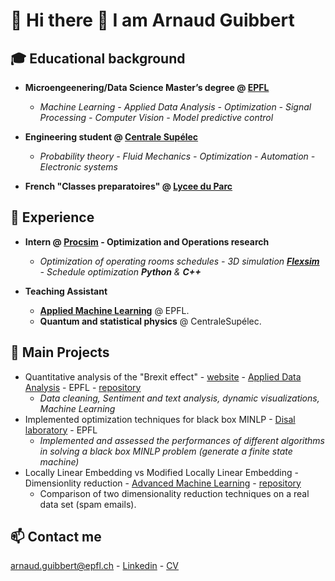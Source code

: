 # 👋 Hi there 👋 I am Arnaud Guibbert



## 🎓 Educational background

- **Microengeenering/Data Science Master’s degree @ [EPFL](https://www.epfl.ch/en/)** 

    - *Machine Learning - Applied Data Analysis - Optimization - Signal Processing - Computer Vision - Model predictive control*

- **Engineering student @ [Centrale Supélec](https://www.centralesupelec.fr/)** 

    - *Probability theory - Fluid Mechanics - Optimization - Automation - Electronic systems*

- **French "Classes preparatoires" @ [Lycee du Parc](https://lyceeduparc.fr/ldp/)** 


## 💼 Experience

- **Intern @ [Procsim](https://procsim.ch/language/en/home/) - Optimization and Operations research** 

    - *Optimization of operating rooms schedules - 3D simulation **[Flexsim](https://www.flexsim.com/)** - Schedule optimization **Python** & **C++***

- **Teaching Assistant**
  - **[Applied Machine Learning](https://edu.epfl.ch/coursebook/fr/applied-machine-learning-MICRO-455)** @ EPFL.
  - **Quantum and statistical physics** @ CentraleSupélec.

## 🧰 Main Projects

- Quantitative analysis of the "Brexit effect" - [website](https://jeannafta.github.io/brexit_story/) - [Applied Data Analysis](https://dlab.epfl.ch/teaching/fall2021/cs401/) - EPFL - [repository](https://github.com/epfl-ada/ada-2021-project-adadvanced)
    - *Data cleaning, Sentiment and text analysis, dynamic visualizations, Machine Learning* 
- Implemented optimization techniques for black box MINLP - [Disal laboratory](https://www.epfl.ch/labs/disal/) - EPFL
    - *Implemented and assessed the performances of different algorithms in solving a black
box MINLP problem (generate a finite state machine)*
- Locally Linear Embedding vs Modified Locally Linear Embedding - Dimensionlity reduction - [Advanced Machine Learning](https://edu.epfl.ch/coursebook/en/advanced-machine-learning-MICRO-570) - [repository](https://github.com/arnaudguibbert/Advanced_ML_mini_project)
  - Comparison of two dimensionality reduction techniques on a real data set (spam emails).

## 📫 Contact me

arnaud.guibbert@epfl.ch - [Linkedin](http://www.linkedin.com/in/agcs/) - [CV]()
<!--
**arnaudguibbert/arnaudguibbert** is a ✨ _special_ ✨ repository because its `README.md` (this file) appears on your GitHub profile.

Here are some ideas to get you started:

- 🔭 I’m currently working on ...
- 🌱 I’m currently learning ...
- 👯 I’m looking to collaborate on ...
- 🤔 I’m looking for help with ...
- 💬 Ask me about ...
- 📫 How to reach me: ...
- 😄 Pronouns: ...
- ⚡ Fun fact: ...
-->
